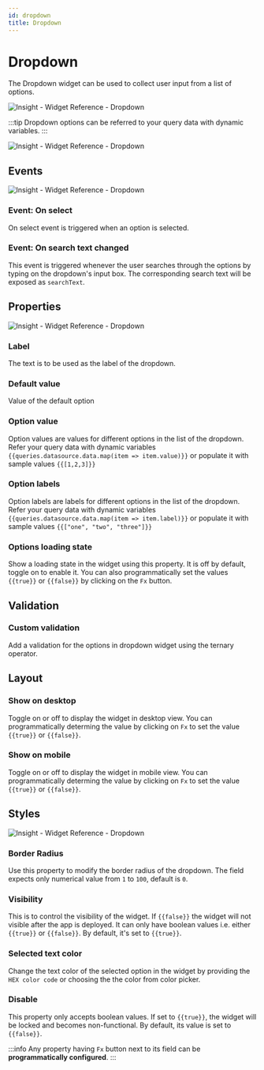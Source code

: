 ```yaml
---
id: dropdown
title: Dropdown
---
```

# Dropdown

The Dropdown widget can be used to collect user input from a list of options.

<div style={{textAlign: 'center'}}>

![Insight - Widget Reference - Dropdown](/img/widgets/dropdown/drop.png)

</div>

:::tip
Dropdown options can be referred to your query data with dynamic variables.
:::

<div style={{textAlign: 'center'}}>

![Insight - Widget Reference - Dropdown](/img/widgets/dropdown/dropdown-dynamicvalues.gif)

</div>

## Events

<div style={{textAlign: 'center'}}>

![Insight - Widget Reference - Dropdown](/img/widgets/dropdown/events.png)

</div>

### Event: On select

On select event is triggered when an option is selected.

### Event: On search text changed

This event is triggered whenever the user searches through the options by typing on
the dropdown's input box. The corresponding search text will be exposed as `searchText`.

## Properties

<div style={{textAlign: 'center'}}>

![Insight - Widget Reference - Dropdown](/img/widgets/dropdown/props.png)

</div>

### Label

The text is to be used as the label of the dropdown.

### Default value

Value of the default option

### Option value

 Option values are values for different options in the list of the dropdown. Refer your query data with dynamic variables `{{queries.datasource.data.map(item => item.value)}}` or populate it with sample values `{{[1,2,3]}}`

 ### Option labels

Option labels are labels for different options in the list of the dropdown. Refer your query data with dynamic variables `{{queries.datasource.data.map(item => item.label)}}` or populate it with sample values `{{["one", "two", "three"]}}`

### Options loading state

Show a loading state in the widget using this property. It is off by default, toggle on to enable it. You can also programmatically set the values `{{true}}` or `{{false}}` by clicking on the `Fx` button.

## Validation

### Custom validation

Add a validation for the options in dropdown widget using the ternary operator.

## Layout

### Show on desktop

Toggle on or off to display the widget in desktop view. You can programmatically determing the value by clicking on `Fx` to set the value `{{true}}` or `{{false}}`.
### Show on mobile

Toggle on or off to display the widget in mobile view. You can programmatically determing the value by clicking on `Fx` to set the value `{{true}}` or `{{false}}`.

## Styles

<div style={{textAlign: 'center'}}>

![Insight - Widget Reference - Dropdown](/img/widgets/dropdown/styles.png)

</div>

### Border Radius

Use this property to modify the border radius of the dropdown. The field expects only numerical value from `1` to `100`, default is `0`.

### Visibility

This is to control the visibility of the widget. If `{{false}}` the widget will not visible after the app is deployed. It can only have boolean values i.e. either `{{true}}` or `{{false}}`. By default, it's set to `{{true}}`.

### Selected text color

Change the text color of the selected option in the widget by providing the `HEX color code` or choosing the the color from color picker.

### Disable

This property only accepts boolean values. If set to `{{true}}`, the widget will be locked and becomes non-functional. By default, its value is set to `{{false}}`.

:::info
Any property having `Fx` button next to its field can be **programmatically configured**.
:::

